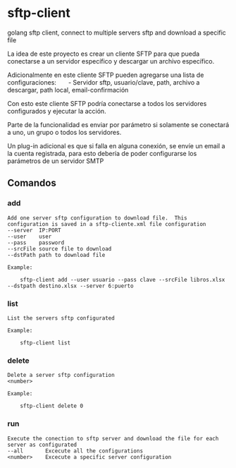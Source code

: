 # sftp-client
golang sftp client, connect to multiple servers sftp and download a specific file


La idea de este proyecto es crear un cliente SFTP para que pueda conectarse a un servidor específico y descargar un archivo específico.

Adicionalmente en este cliente SFTP pueden agregarse una lista de configuraciones:
       - Servidor sftp, usuario/clave, path, archivo a descargar, path local, email-confirmación
       
Con esto este cliente SFTP podría conectarse a todos los servidores configurados y ejecutar la acción.

Parte de la funcionalidad es enviar por parámetro si solamente se conectará a uno, un grupo o todos los servidores.

Un plug-in adicional es que si falla en alguna conexión, se envíe un email a la cuenta registrada, para esto debería de poder configurarse los parámetros de un servidor SMTP


## Comandos ##
### add ###
    Add one server sftp configuration to download file.  This configuration is saved in a sftp-cliente.xml file configuration
    --server  IP:PORT
    --user    user
    --pass    password
    --srcFile source file to download
    --dstPath path to download file

    Example:

        sftp-client add --user usuario --pass clave --srcFile libros.xlsx --dstpath destino.xlsx --server 6:puerto

### list ###
    List the servers sftp configurated

    Example:

        sftp-client list

### delete ###
    Delete a server sftp configuration
    <number>

    Example:

        sftp-client delete 0

### run ###
    Execute the conection to sftp server and download the file for each server as configurated
    --all       Excecute all the configurations
    <number>    Excecute a specific server configuration
 